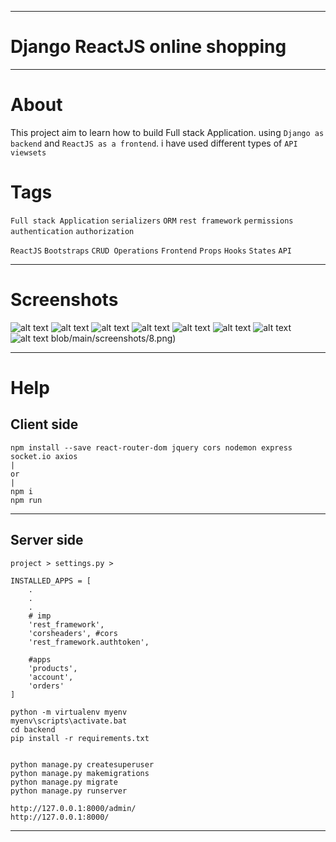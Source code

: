 ***
# Django ReactJS online shopping

***
# About
This project aim to learn how to build Full stack Application. using `Django as backend` and `ReactJS as a frontend`. i have used different types of `API viewsets`

# Tags

`Full stack Application` `serializers` `ORM` `rest framework` `permissions` `authentication` `authorization`

`ReactJS` `Bootstraps` `CRUD Operations` `Frontend` `Props` `Hooks` `States` `API`

***
# Screenshots

![alt text](https://github.com/ashgole/Django-ReactJS-Project-Online-Shopping/blob/main/screenshots/1.png)
![alt text](https://github.com/ashgole/Django-ReactJS-Project-Online-Shopping/blob/main/screenshots/11.png)
![alt text](https://github.com/ashgole/Django-ReactJS-Project-Online-Shopping/blob/main/screenshots/2.png)
![alt text](https://github.com/ashgole/Django-ReactJS-Project-Online-Shopping/blob/main/screenshots/3.png)
![alt text](https://github.com/ashgole/Django-ReactJS-Project-Online-Shopping/blob/main/screenshots/4.png)
![alt text](https://github.com/ashgole/Django-ReactJS-Project-Online-Shopping/blob/main/screenshots/5.png)
![alt text](https://github.com/ashgole/Django-ReactJS-Project-Online-Shopping/blob/main/screenshots/6.png)
![alt text](https://github.com/ashgole/Django-ReactJS-Project-Online-Shopping/blob/main/screenshots/7.png)
blob/main/screenshots/8.png)


***
# Help

## Client side
```
npm install --save react-router-dom jquery cors nodemon express socket.io axios
|
or
|
npm i
npm run

```

***
## Server side
```
project > settings.py >

INSTALLED_APPS = [
    .
    .
    .
    # imp
    'rest_framework',
    'corsheaders', #cors
    'rest_framework.authtoken',

    #apps
    'products',
    'account',
    'orders'
]
```

```
python -m virtualenv myenv
myenv\scripts\activate.bat
cd backend
pip install -r requirements.txt


python manage.py createsuperuser
python manage.py makemigrations
python manage.py migrate
python manage.py runserver

http://127.0.0.1:8000/admin/
http://127.0.0.1:8000/
```
***
